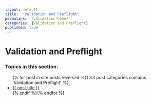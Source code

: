 ```yaml
---
layout: default
title:  "Validation and Preflight"
permalink:  /validation-home/
categories: [Validation and Preflight]
published: true
---
```


<div data-type="part" class="hsecpart" data-hederis-type="hsecpart" id="validation-home" data-pi-attrs="id: validation-home" role="doc-part" title="Validation and Preflight"><h1 data-hederis-type="hblkchaptitle" class="hblkchaptitle" id="pyGqfuqGc">Validation and Preflight</h1>
    <h3>Topics in this section:</h3><ul class="">{% for post in site.posts reversed %}{%if post.categories contains 'Validation and Preflight' %}<li class=""><a class="" href="{{ post.url }}">{{ post.title }}</a></li>{% endif %}{% endfor %}</ul></div>
    